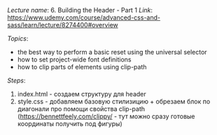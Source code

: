_Lecture name_: 6. Building the Header - Part 1
_Link_: https://www.udemy.com/course/advanced-css-and-sass/learn/lecture/8274400#overview


_Topics_:
- the best way to perform a basic reset using the universal selector
- how to set project-wide font definitions
- how to clip parts of elements using clip-path



_Steps_:
1) index.html -  создаем структуру для header
2) style.css - добавляем базовую стилизицию + обрезаем блок по диагонали про помощи свойства clip-path (https://bennettfeely.com/clippy/ - тут можно сразу готовые координаты получить под фигуры)
